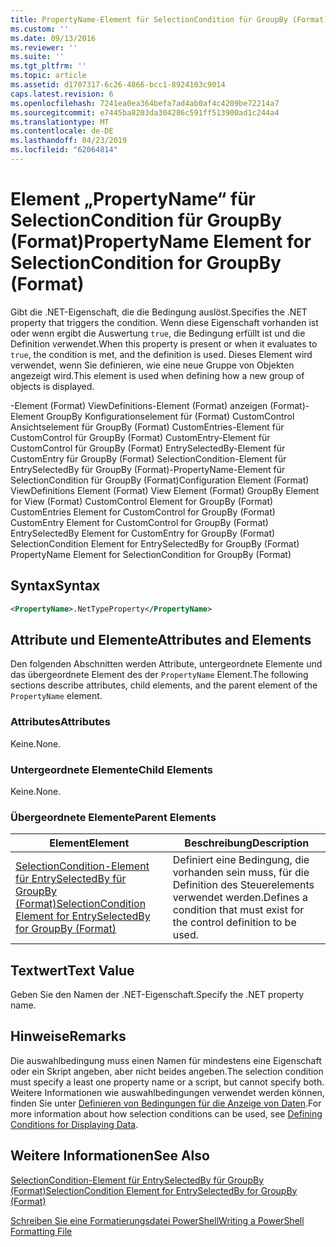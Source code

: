 ```yaml
---
title: PropertyName-Element für SelectionCondition für GroupBy (Format) | Microsoft-Dokumentation
ms.custom: ''
ms.date: 09/13/2016
ms.reviewer: ''
ms.suite: ''
ms.tgt_pltfrm: ''
ms.topic: article
ms.assetid: d1707317-6c26-4866-bcc1-8924103c9014
caps.latest.revision: 6
ms.openlocfilehash: 7241ea0ea364befa7ad4ab0af4c4209be72214a7
ms.sourcegitcommit: e7445ba8203da304286c591ff513900ad1c244a4
ms.translationtype: MT
ms.contentlocale: de-DE
ms.lasthandoff: 04/23/2019
ms.locfileid: "62064814"
---
```

# <a name="propertyname-element-for-selectioncondition-for-groupby-format"></a><span data-ttu-id="bdece-102">Element „PropertyName“ für SelectionCondition für GroupBy (Format)</span><span class="sxs-lookup"><span data-stu-id="bdece-102">PropertyName Element for SelectionCondition for GroupBy (Format)</span></span>

<span data-ttu-id="bdece-103">Gibt die .NET-Eigenschaft, die die Bedingung auslöst.</span><span class="sxs-lookup"><span data-stu-id="bdece-103">Specifies the .NET property that triggers the condition.</span></span> <span data-ttu-id="bdece-104">Wenn diese Eigenschaft vorhanden ist oder wenn ergibt die Auswertung `true`, die Bedingung erfüllt ist und die Definition verwendet.</span><span class="sxs-lookup"><span data-stu-id="bdece-104">When this property is present or when it evaluates to `true`, the condition is met, and the definition is used.</span></span> <span data-ttu-id="bdece-105">Dieses Element wird verwendet, wenn Sie definieren, wie eine neue Gruppe von Objekten angezeigt wird.</span><span class="sxs-lookup"><span data-stu-id="bdece-105">This element is used when defining how a new group of objects is displayed.</span></span>

<span data-ttu-id="bdece-106">-Element (Format) ViewDefinitions-Element (Format) anzeigen (Format)-Element GroupBy Konfigurationselement für (Format) CustomControl Ansichtselement für GroupBy (Format) CustomEntries-Element für CustomControl für GroupBy (Format) CustomEntry-Element für CustomControl für GroupBy (Format) EntrySelectedBy-Element für CustomEntry für GroupBy (Format) SelectionCondition-Element für EntrySelectedBy für GroupBy (Format)-PropertyName-Element für SelectionCondition für GroupBy (Format)</span><span class="sxs-lookup"><span data-stu-id="bdece-106">Configuration Element (Format) ViewDefinitions Element (Format) View Element (Format) GroupBy Element for View (Format) CustomControl Element for GroupBy (Format) CustomEntries Element for CustomControl for GroupBy (Format) CustomEntry Element for CustomControl for GroupBy (Format) EntrySelectedBy Element for CustomEntry for GroupBy (Format) SelectionCondition Element for EntrySelectedBy for GroupBy (Format) PropertyName Element for SelectionCondition for GroupBy (Format)</span></span>

## <a name="syntax"></a><span data-ttu-id="bdece-107">Syntax</span><span class="sxs-lookup"><span data-stu-id="bdece-107">Syntax</span></span>

```xml
<PropertyName>.NetTypeProperty</PropertyName>
```

## <a name="attributes-and-elements"></a><span data-ttu-id="bdece-108">Attribute und Elemente</span><span class="sxs-lookup"><span data-stu-id="bdece-108">Attributes and Elements</span></span>

<span data-ttu-id="bdece-109">Den folgenden Abschnitten werden Attribute, untergeordnete Elemente und das übergeordnete Element des der `PropertyName` Element.</span><span class="sxs-lookup"><span data-stu-id="bdece-109">The following sections describe attributes, child elements, and the parent element of the `PropertyName` element.</span></span>

### <a name="attributes"></a><span data-ttu-id="bdece-110">Attributes</span><span class="sxs-lookup"><span data-stu-id="bdece-110">Attributes</span></span>

<span data-ttu-id="bdece-111">Keine.</span><span class="sxs-lookup"><span data-stu-id="bdece-111">None.</span></span>

### <a name="child-elements"></a><span data-ttu-id="bdece-112">Untergeordnete Elemente</span><span class="sxs-lookup"><span data-stu-id="bdece-112">Child Elements</span></span>

<span data-ttu-id="bdece-113">Keine.</span><span class="sxs-lookup"><span data-stu-id="bdece-113">None.</span></span>

### <a name="parent-elements"></a><span data-ttu-id="bdece-114">Übergeordnete Elemente</span><span class="sxs-lookup"><span data-stu-id="bdece-114">Parent Elements</span></span>

|<span data-ttu-id="bdece-115">Element</span><span class="sxs-lookup"><span data-stu-id="bdece-115">Element</span></span>|<span data-ttu-id="bdece-116">Beschreibung</span><span class="sxs-lookup"><span data-stu-id="bdece-116">Description</span></span>|
|-------------|-----------------|
|[<span data-ttu-id="bdece-117">SelectionCondition-Element für EntrySelectedBy für GroupBy (Format)</span><span class="sxs-lookup"><span data-stu-id="bdece-117">SelectionCondition Element for EntrySelectedBy for GroupBy (Format)</span></span>](./selectioncondition-element-for-entryselectedby-for-groupby-format.md)|<span data-ttu-id="bdece-118">Definiert eine Bedingung, die vorhanden sein muss, für die Definition des Steuerelements verwendet werden.</span><span class="sxs-lookup"><span data-stu-id="bdece-118">Defines a condition that must exist for the control definition to be used.</span></span>|

## <a name="text-value"></a><span data-ttu-id="bdece-119">Textwert</span><span class="sxs-lookup"><span data-stu-id="bdece-119">Text Value</span></span>

<span data-ttu-id="bdece-120">Geben Sie den Namen der .NET-Eigenschaft.</span><span class="sxs-lookup"><span data-stu-id="bdece-120">Specify the .NET property name.</span></span>

## <a name="remarks"></a><span data-ttu-id="bdece-121">Hinweise</span><span class="sxs-lookup"><span data-stu-id="bdece-121">Remarks</span></span>

<span data-ttu-id="bdece-122">Die auswahlbedingung muss einen Namen für mindestens eine Eigenschaft oder ein Skript angeben, aber nicht beides angeben.</span><span class="sxs-lookup"><span data-stu-id="bdece-122">The selection condition must specify a least one property name or a script, but cannot specify both.</span></span> <span data-ttu-id="bdece-123">Weitere Informationen wie auswahlbedingungen verwendet werden können, finden Sie unter [Definieren von Bedingungen für die Anzeige von Daten](./defining-conditions-for-displaying-data.md).</span><span class="sxs-lookup"><span data-stu-id="bdece-123">For more information about how selection conditions can be used, see [Defining Conditions for Displaying Data](./defining-conditions-for-displaying-data.md).</span></span>

## <a name="see-also"></a><span data-ttu-id="bdece-124">Weitere Informationen</span><span class="sxs-lookup"><span data-stu-id="bdece-124">See Also</span></span>

[<span data-ttu-id="bdece-125">SelectionCondition-Element für EntrySelectedBy für GroupBy (Format)</span><span class="sxs-lookup"><span data-stu-id="bdece-125">SelectionCondition Element for EntrySelectedBy for GroupBy (Format)</span></span>](./selectioncondition-element-for-entryselectedby-for-groupby-format.md)

[<span data-ttu-id="bdece-126">Schreiben Sie eine Formatierungsdatei PowerShell</span><span class="sxs-lookup"><span data-stu-id="bdece-126">Writing a PowerShell Formatting File</span></span>](./writing-a-powershell-formatting-file.md)
